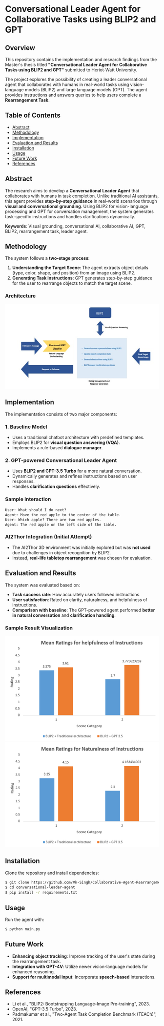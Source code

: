 # Conversational Leader Agent for Collaborative Tasks using BLIP2 and GPT

## Overview
This repository contains the implementation and research findings from the Master's thesis titled **"Conversational Leader Agent for Collaborative Tasks using BLIP2 and GPT"** submitted to Heriot-Watt University.

The project explores the possibility of creating a leader conversational agent that collaborates with humans in real-world tasks using vision-language models (BLIP2) and large language models (GPT). The agent provides instructions and answers queries to help users complete a **Rearrangement Task**.

## Table of Contents
- [Abstract](#abstract)
- [Methodology](#methodology)
- [Implementation](#implementation)
- [Evaluation and Results](#evaluation-and-results)
- [Installation](#installation)
- [Usage](#usage)
- [Future Work](#future-work)
- [References](#references)

## Abstract
The research aims to develop a **Conversational Leader Agent** that collaborates with humans in task completion. Unlike traditional AI assistants, this agent provides **step-by-step guidance** in real-world scenarios through **visual and conversational grounding**. Using BLIP2 for vision-language processing and GPT for conversation management, the system generates task-specific instructions and handles clarifications dynamically.

**Keywords**: Visual grounding, conversational AI, collaborative AI, GPT, BLIP2, rearrangement task, leader agent.

## Methodology
The system follows a **two-stage process**:
1. **Understanding the Target Scene**: The agent extracts object details (type, color, shape, and position) from an image using BLIP2.
2. **Generating Task Instructions**: GPT generates step-by-step guidance for the user to rearrange objects to match the target scene.

### Architecture
![Model Architecture](output/images/architecture.jpg)

## Implementation
The implementation consists of two major components:

### 1. **Baseline Model**
- Uses a traditional chatbot architecture with predefined templates.
- Employs BLIP2 for **visual question answering (VQA)**.
- Implements a rule-based **dialogue manager**.

### 2. **GPT-powered Conversational Leader Agent**
- Uses **BLIP2 and GPT-3.5 Turbo** for a more natural conversation.
- Dynamically generates and refines instructions based on user responses.
- Handles **clarification questions** effectively.

### Sample Interaction
```
User: What should I do next?
Agent: Move the red apple to the center of the table.
User: Which apple? There are two red apples.
Agent: The red apple on the left side of the table.
```

### AI2Thor Integration (Initial Attempt)
- The AI2Thor 3D environment was initially explored but was **not used** due to challenges in object recognition by BLIP2.
- Instead, **real-life tabletop rearrangement** was chosen for evaluation.

## Evaluation and Results
The system was evaluated based on:
- **Task success rate**: How accurately users followed instructions.
- **User satisfaction**: Rated on clarity, naturalness, and helpfulness of instructions.
- **Comparison with baseline**: The GPT-powered agent performed **better in natural conversation** and **clarification handling**.

### Sample Result Visualization
![Evaluation Results](output/images/Helpfulnes_mean.png)
![Naturalness](output/images/naturalness_ratings.png)

## Installation
Clone the repository and install dependencies:
```sh
$ git clone https://github.com/Vk-Singh/Collaborative-Agent-Rearrangement-Taskhttps://github.com/your-repo/conversational-leader-agent.git
$ cd conversational-leader-agent
$ pip install -r requirements.txt
```

## Usage
Run the agent with:
```sh
$ python main.py
```

## Future Work
- **Enhancing object tracking**: Improve tracking of the user's state during the rearrangement task.
- **Integration with GPT-4V**: Utilize newer vision-language models for enhanced reasoning.
- **Support for multimodal input**: Incorporate **speech-based** interactions.

## References
- Li et al., "BLIP2: Bootstrapping Language-Image Pre-training", 2023.
- OpenAI, "GPT-3.5 Turbo", 2023.
- Padmakumar et al., "Two-Agent Task Completion Benchmark (TEACh)", 2021.
